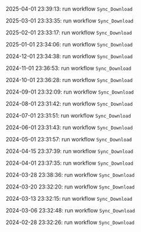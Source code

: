 2025-04-01 23:39:13: run workflow `Sync_Download` 

2025-03-01 23:33:35: run workflow `Sync_Download` 

2025-02-01 23:33:17: run workflow `Sync_Download` 

2025-01-01 23:34:06: run workflow `Sync_Download` 

2024-12-01 23:34:38: run workflow `Sync_Download` 

2024-11-01 23:36:53: run workflow `Sync_Download` 

2024-10-01 23:36:28: run workflow `Sync_Download` 

2024-09-01 23:32:09: run workflow `Sync_Download` 

2024-08-01 23:31:42: run workflow `Sync_Download` 

2024-07-01 23:31:51: run workflow `Sync_Download` 

2024-06-01 23:31:43: run workflow `Sync_Download` 

2024-05-01 23:31:57: run workflow `Sync_Download` 

2024-04-15 23:37:39: run workflow `Sync_Download` 

2024-04-01 23:37:35: run workflow `Sync_Download` 

2024-03-28 23:38:36: run workflow `Sync_Download` 

2024-03-20 23:32:20: run workflow `Sync_Download` 

2024-03-13 23:32:15: run workflow `Sync_Download` 

2024-03-06 23:32:48: run workflow `Sync_Download` 

2024-02-28 23:32:26: run workflow `Sync_Download` 


